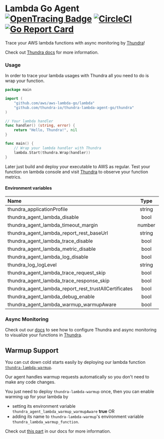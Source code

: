 # Lambda Go Agent [![OpenTracing Badge](https://img.shields.io/badge/OpenTracing-enabled-blue.svg)](http://opentracing.io) [![CircleCI](https://circleci.com/gh/thundra-io/thundra-lambda-agent-go.svg?style=svg)](https://circleci.com/gh/thundra-io/thundra-lambda-agent-go/) [![Go Report Card](https://goreportcard.com/badge/github.com/thundra-io/thundra-lambda-agent-go)](https://goreportcard.com/report/github.com/thundra-io/thundra-lambda-agent-go)

Trace your AWS lambda functions with async monitoring by [Thundra](https://www.thundra.io/)!

Check out [Thundra docs](https://docs.thundra.io/docs) for more information.

### Usage

In order to trace your lambda usages with Thundra all you need to do is wrap your function.

```go
package main

import (
	"github.com/aws/aws-lambda-go/lambda"
	"github.com/thundra-io/thundra-lambda-agent-go/thundra"
)

// Your lambda handler
func handler() (string, error) {
	return "Hello, Thundra!", nil
}

func main() {
	// Wrap your lambda handler with Thundra
	lambda.Start(thundra.Wrap(handler))
}
```
Later just build and deploy your executable to AWS as regular. Test your function on lambda console and visit [Thundra](https://console.thundra.io/) to observe your function metrics.

#### Environment variables

| Name                                                  |   Type     |    Default Value                |
|:------------------------------------------------------|:----------:|:-------------------------------:|
| thundra_applicationProfile                            |   string   |    default                      |
| thundra_agent_lambda_disable                          |   bool     |    false                        |
| thundra_agent_lambda_timeout_margin                   |   number   |    200                          |
| thundra_agent_lambda_report_rest_baseUrl              |   string   |    https://api.thundra.io/v1    |
| thundra_agent_lambda_trace_disable                    |   bool     |    false                        |
| thundra_agent_lambda_metric_disable                   |   bool     |    false                        |
| thundra_agent_lambda_log_disable                      |   bool     |    false                        |
| thundra_log_logLevel                                  |   string   |    TRACE                        |
| thundra_agent_lambda_trace_request_skip               |   bool     |    false                        |
| thundra_agent_lambda_trace_response_skip              |   bool     |    false                        |
| thundra_agent_lambda_report_rest_trustAllCertificates |   bool     |    false                        |
| thundra_agent_lambda_debug_enable                     |   bool     |    false                        |
| thundra_agent_lambda_warmup_warmupAware               |   bool     |    false                        |


### Async Monitoring

Check out our [docs](https://docs.thundra.io/docs/how-to-setup-async-monitoring) to see how to configure Thundra and async monitoring to visualize your functions in [Thundra](https://www.thundra.io/).

## Warmup Support
You can cut down cold starts easily by deploying our lambda function [`thundra-lambda-warmup`](https://github.com/thundra-io/thundra-lambda-warmup).

Our agent handles warmup requests automatically so you don't need to make any code changes.

You just need to deploy `thundra-lambda-warmup` once, then you can enable warming up for your lambda by 
* setting its environment variable `thundra_agent_lambda_warmup_warmupAware` **true** OR
* adding its name to `thundra-lambda-warmup`'s environment variable `thundra_lambda_warmup_function`.

Check out [this part](https://thundra.readme.io/docs/how-to-warmup) in our docs for more information.

